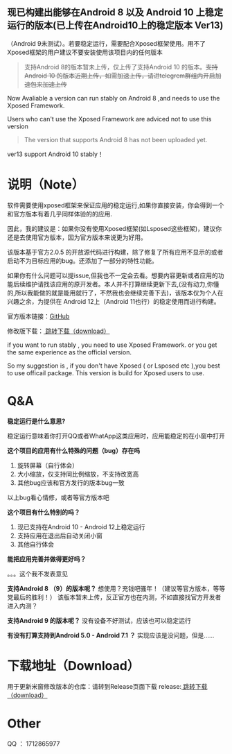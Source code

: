 

## 现已构建出能够在Android 8 以及 Android 10 上稳定运行的版本(已上传在Android10上的稳定版本 Ver13)

（Android 9未测试）。若要稳定运行，需要配合Xposed框架使用。用不了Xposed框架的用户建议不要安装使用该项目内的任何版本

> 支持Android 8的版本暂未上传，仅上传了支持Android 10 的版本。~~支持Android 10 的版本近期上传，如需加速上传，请进telegrem群组内开启加速包来加速上传~~

Now Avaliable a version can run stably on Android 8 ,and needs to use the Xposed Framework.

Users who can't use the Xposed Framework are adviced not to use this version

> The version that supports Android 8 has not been uploaded yet.


ver13 support Android 10 stably！


# 说明（Note）

软件需要使用xposed框架来保证应用的稳定运行,如果你直接安装，你会得到一个和官方版本有着几乎同样体验的的应用.

因此，我的建议是：如果你没有使用Xposed框架(如Lsposed这些框架)，建议你还是去使用官方版本，因为官方版本来说更为好用。

该版本基于官方2.0.5 的开放源代码进行构建，除了修复了所有应用不显示的或者启动不为目标应用的bug。还添加了一部分的特性功能。

如果你有什么问题可以提issue,但我也不一定会去看。想要内容更新或者应用的功能后续维护请找该应用的原开发者。本人并不打算继续更新下去,(没有动力,你懂的,所以我能做的就是能用就行了，不然我也会继续完善下去)，该版本仅为个人在兴趣之余，为提供在 Android 12上（Android 11也行）的稳定使用而进行构建。 

官方版本链接：[GitHub](https://github.com/sunshine0523/Mi-FreeForm)

修改版下载：<a href="https://github.com/eswd04/freeform_update/releases"> 跳转下载（download）</a>

if you want to run stably , you need to use Xposed Framework.
or you get the same experience as the official version.

So my suggestion is , if you don't have Xposed ( or Lsposed etc ),you best to use officail package.
This version is build for Xposed users to use. 

# Q&A

**稳定运行是什么意思?**

稳定运行意味着你打开QQ或者WhatApp这类应用时，应用能稳定的在小窗中打开


**这个项目的应用有什么特殊的问题（bug）存在吗**

1. 旋转屏幕（自行体会）
2. 大小缩放，仅支持同比例缩放，不支持改宽高
3. 其他bug应该和官方发行的版本bug一致

以上bug看心情修，或者等官方版本吧



**这个项目有什么特别的吗？**

1. 现已支持在Android 10 - Android 12上稳定运行
2. 支持应用在退出后自动关闭小窗
3. 其他自行体会

**能把应用完善并做得更好吗？**

。。。这个我不发表意见

**支持Android 8 （9）的版本呢？**
想使用？充钱吧骚年！（建议等官方版本，等等党最后的胜利！）
该版本暂未上传，反正官方也在内测，不如直接找官方开发者进入内测？

**支持Android 9 的版本呢？**
没有设备不好测试，应该也可以稳定运行

**有没有打算支持到Android 5.0 - Android 7.1 ？**
实现应该是没问题，但是......


# 下载地址（Download）

用于更新米窗修改版本的仓库：请转到Release页面下载
release:<a href="https://github.com/eswd04/freeform_update/releases"> 跳转下载（download）</a>

# Other
QQ ： 1712865977
